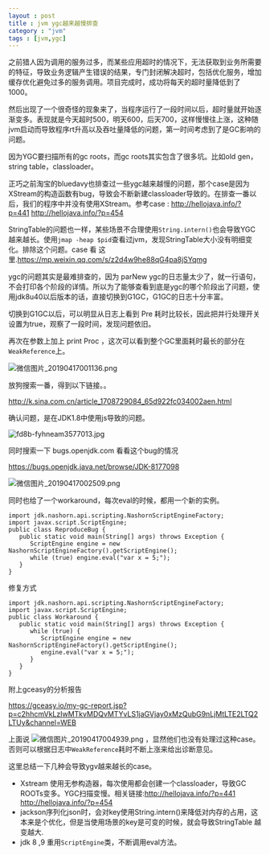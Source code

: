 ```yaml
---
layout : post
title : jvm ygc越来越慢排查
category : "jvm"
tags : [jvm,ygc]
---
```


之前猎人因为调用的服务过多，而某些应用超时的情况下，无法获取到业务所需要的特征，导致业务逻辑产生错误的结果，专门封闭解决超时，包括优化服务，增加缓存优化避免过多的服务调用。项目完成时，成功将每天的超时量降低到了1000。

然后出现了一个很奇怪的现象来了，当程序运行了一段时间以后，超时量就开始逐渐变多。表现就是今天超时500，明天600，后天700，这样慢慢往上涨，这种随jvm启动而导致程序rt升高以及吞吐量降低的问题，第一时间考虑到了是GC影响的问题。

因为YGC要扫描所有的gc roots，而gc roots其实包含了很多坑。比如old gen，string table，classloader。

正巧之前淘宝的bluedavy也排查过一些ygc越来越慢的问题，那个case是因为XStream的构造函数有bug，导致会不断新建classloader导致的。在排查一番以后，我们的程序中并没有使用XStream。参考case : http://hellojava.info/?p=441  http://hellojava.info/?p=454

StringTable的问题也一样，某些场景不合理使用`String.intern()`也会导致YGC越来越长。使用`jmap -heap $pid`查看过jvm，发现StringTable大小没有明细变化。排除这个问题。case 看 这里.https://mp.weixin.qq.com/s/z2d4w9he88qG4pa8jSYqmg

ygc的问题其实是最难排查的，因为 parNew ygc的日志量太少了，就一行语句，不会打印各个阶段的详情。所以为了能够查看到底是ygc的哪个阶段出了问题，使用jdk8u40以后版本的话，直接切换到G1GC，G1GC的日志十分丰富。

切换到G1GC以后，可以明显从日志上看到 Pre 耗时比较长，因此把并行处理开关设置为true，观察了一段时间，发现问题依旧。

再次在参数上加上 print Proc ，这次可以看到整个GC里面耗时最长的部分在`WeakReference`上。

![微信图片_20190417001136.png](https://i.loli.net/2019/04/17/5cb5fee4e4ca5.png)

放狗搜索一番，得到以下链接。。

http://k.sina.com.cn/article_1708729084_65d922fc034002aen.html

确认问题，是在JDK1.8中使用js导致的问题。

![fd8b-fyhneam3577013.jpg](https://i.loli.net/2019/04/17/5cb5ff7368f1d.jpg)


同时搜索一下 bugs.openjdk.com 看看这个bug的情况

https://bugs.openjdk.java.net/browse/JDK-8177098

![微信图片_20190417002509.png](https://i.loli.net/2019/04/17/5cb602005fea9.png)

同时也给了一个workaround，每次eval的时候，都用一个新的实例。

```
import jdk.nashorn.api.scripting.NashornScriptEngineFactory; 
import javax.script.ScriptEngine; 
public class ReproduceBug { 
   public static void main(String[] args) throws Exception { 
      ScriptEngine engine = new NashornScriptEngineFactory().getScriptEngine(); 
      while (true) engine.eval("var x = 5;"); 
   } 
} 
```


修复方式
```
import jdk.nashorn.api.scripting.NashornScriptEngineFactory; 
import javax.script.ScriptEngine; 
public class Workaround { 
   public static void main(String[] args) throws Exception { 
      while (true) { 
         ScriptEngine engine = new NashornScriptEngineFactory().getScriptEngine(); 
         engine.eval("var x = 5;"); 
      } 
   } 
} 
```


附上gceasy的分析报告

https://gceasy.io/my-gc-report.jsp?p=c2hhcmVkLzIwMTkvMDQvMTYvLS1jaGVjay0xMzQubG9nLjMtLTE2LTQ2LTUy&channel=WEB

上面说
![微信图片_20190417004939.png](https://i.loli.net/2019/04/17/5cb607b6acf62.png)
，显然他们也没有处理过这种case。否则可以根据日志中`WeakReference`耗时不断上涨来给出诊断意见。 

这里总结一下几种会导致ygv越来越长的case。

+ Xstream 使用无参构造器，每次使用都会创建一个classloader，导致GC ROOTs变多。YGC扫描变慢。相关链接:http://hellojava.info/?p=441  http://hellojava.info/?p=454
+ jackson序列化json时，会对key使用String.intern()来降低对内存的占用，这本来是个优化，但是当使用场景的key是可变的时候，就会导致StringTable 越变越大.
+ jdk 8 ,9 重用`ScriptEngine`类，不断调用eval方法。
